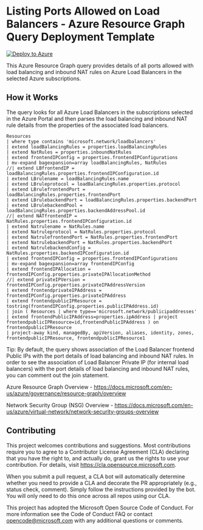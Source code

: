 # Listing Ports Allowed on Load Balancers - Azure Resource Graph Query Deployment Template
[![Deploy to Azure](https://aka.ms/deploytoazurebutton)](https://portal.azure.com/#create/Microsoft.Template/uri/https%3A%2F%2Fraw.githubusercontent.com%2FAzure%2FAzure-Network-Security%2Fmaster%2FCross%2520Product%2FNetworkSecurity%2520-%2520%2520Queries%2FList%2520Ports%2520Allowed%2520on%2520Azure%2520Load%2520Balancers%2FPortsonLoadBalancersQueryDeploy.json)

This Azure Resource Graph query provides details of all ports allowed with load balancing and inbound NAT rules on Azure Load Balancers in the selected Azure subscriptions.

## How it Works
The query looks for all Azure Load Balancers in the subscriptions selected in the Azure Portal and then parses the load balancing and inbound NAT rule details from the properties of the associated load balancers.

```
Resources
| where type contains 'microsoft.network/loadbalancers'
| extend loadBalancingRules = properties.loadBalancingRules
| extend NatRules = properties.inboundNatRules
| extend frontendIPConfig = properties.frontendIPConfigurations
| mv-expand bagexpansion=array loadBalancingRules, NatRules
//| extend LBfrontendIP = loadBalancingRules.properties.frontendIPConfiguration.id
| extend LBrulename = loadBalancingRules.name
| extend LBruleprotocol = loadBalancingRules.properties.protocol
| extend LBrulefrontendPort = loadBalancingRules.properties.frontendPort
| extend LBrulebackendPort = loadBalancingRules.properties.backendPort
| extend LBrulebackendPool = loadBalancingRules.properties.backendAddressPool.id
//| extend NATfrontendIP = NatRules.properties.frontendIPConfiguration.id
| extend Natrulename = NatRules.name
| extend Natruleprotocol = NatRules.properties.protocol
| extend NatrulefrontendPort = NatRules.properties.frontendPort
| extend NatrulebackendPort = NatRules.properties.backendPort
| extend NatrulebackendConfig = NatRules.properties.backendIPConfiguration.id
| extend frontendIPConfig = properties.frontendIPConfigurations
| mv-expand bagexpansion=array frontendIPConfig
| extend frontendIPAllocation = frontendIPConfig.properties.privateIPAllocationMethod
//| extend privateIPVersion = frontendIPConfig.properties.privateIPAddressVersion
| extend frontendprivateIPAddress = frontendIPConfig.properties.privateIPAddress
| extend frontendpublicIPResource = tostring(frontendIPConfig.properties.publicIPAddress.id)
| join ( Resources | where type=='microsoft.network/publicipaddresses' | extend frontendPublicIPAddress=properties.ipAddress | project frontendpublicIPResource=id,frontendPublicIPAddress ) on frontendpublicIPResource
| project-away kind, managedBy, apiVersion, aliases, identity, zones, frontendpublicIPResource, frontendpublicIPResource1
```

Tip: By default, the query shows association of the Load Balancer frontend Public IPs with the port details of load balancing and inbound NAT rules.  In order to see the association of Load Balancer Private IP (for internal load balancers) with the port details of load balancing and inbound NAT rules, you can comment out the join statement.

Azure Resource Graph Overview - https://docs.microsoft.com/en-us/azure/governance/resource-graph/overview

Network Security Group (NSG) Overview - https://docs.microsoft.com/en-us/azure/virtual-network/network-security-groups-overview 

## Contributing
This project welcomes contributions and suggestions. Most contributions require you to agree to a Contributor License Agreement (CLA) declaring that you have the right to, and actually do, grant us the rights to use your contribution. For details, visit https://cla.opensource.microsoft.com.

When you submit a pull request, a CLA bot will automatically determine whether you need to provide a CLA and decorate the PR appropriately (e.g., status check, comment). Simply follow the instructions provided by the bot. You will only need to do this once across all repos using our CLA.

This project has adopted the Microsoft Open Source Code of Conduct. For more information see the Code of Conduct FAQ or contact opencode@microsoft.com with any additional questions or comments.
